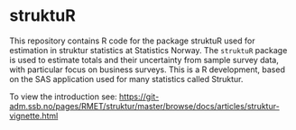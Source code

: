 # struktuR
This repository contains R code for the package struktuR used for estimation in struktur statistics at Statistics Norway. The `struktuR` package is used to estimate totals and their uncertainty from sample survey data, with particular focus on business surveys. This is a R development, based on the SAS application used for many statistics called Struktur.

To view the introduction see:
https://git-adm.ssb.no/pages/RMET/struktur/master/browse/docs/articles/struktur-vignette.html
